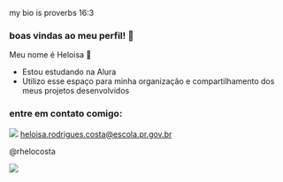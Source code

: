my bio is proverbs 16:3
### boas vindas ao meu perfil! 💛
Meu nome é Heloisa 💜

- Estou estudando na Alura
- Utilizo esse espaço para minha organização e compartilhamento dos meus projetos desenvolvidos


### entre em contato comigo: 

[![](https://img.shields.io/badge/Instagram-E4405F?style=for-the-badge&logo=instagram&logoColor=white)](https://www.instagram.com/rhelocosta/)
heloisa.rodrigues.costa@escola.pr.gov.br

@rhelocosta

![](https://media.tumblr.com/tumblr_lf3gf8kqZ11qeomz1.gif)
